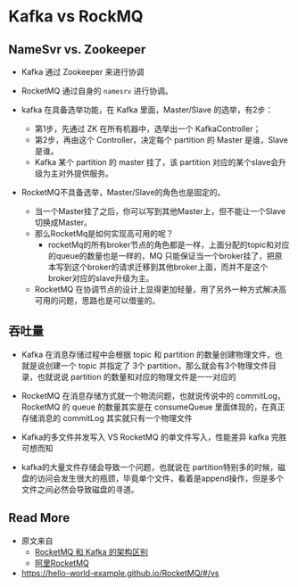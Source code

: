 # Kafka vs RockMQ



## NameSvr vs. Zookeeper

- Kafka 通过 Zookeeper 来进行协调
- RocketMQ 通过自身的 `namesrv` 进行协调。   



- kafka 在具备选举功能，在 Kafka 里面，Master/Slave 的选举，有2步：
  - 第1步，先通过 ZK 在所有机器中，选举出一个 KafkaController；
  - 第2步，再由这个 Controller，决定每个 partition 的 Master 是谁，Slave 是谁。
  - Kafka 某个 partition 的 master 挂了，该 partition 对应的某个slave会升级为主对外提供服务。    
- RocketMQ不具备选举，Master/Slave的角色也是固定的。
  - 当一个Master挂了之后，你可以写到其他Master上，但不能让一个Slave切换成Master。
  - 那么RocketMq是如何实现高可用的呢？
    - rocketMq的所有broker节点的角色都是一样，上面分配的topic和对应的queue的数量也是一样的，MQ 只能保证当一个broker挂了，把原本写到这个broker的请求迁移到其他broker上面，而并不是这个broker对应的slave升级为主。    
  - RocketMQ 在协调节点的设计上显得更加轻量，用了另外一种方式解决高可用的问题，思路也是可以借鉴的。

## 吞吐量

- Kafka 在消息存储过程中会根据 topic 和 partition 的数量创建物理文件，也就是说创建一个 topic 并指定了 3个 partition，那么就会有3个物理文件目录，也就说说 partition 的数量和对应的物理文件是一一对应的
- RocketMQ 在消息存储方式就一个物流问题，也就说传说中的 commitLog，RocketMQ 的 queue 的数量其实是在 consumeQueue 里面体现的，在真正存储消息的 commitLog 其实就只有一个物理文件



- Kafka的多文件并发写入 VS RocketMQ 的单文件写入，性能差异 kafka 完胜可想而知



- kafka的大量文件存储会导致一个问题，也就说在 partition特别多的时候，磁盘的访问会发生很大的瓶颈，毕竟单个文件，看着是append操作，但是多个文件之间必然会导致磁盘的寻道。



## Read More

- 原文来自
  - [RocketMQ 和 Kafka 的架构区别](https://www.jianshu.com/p/c474ca9f9430)
  - [阿里RocketMQ](https://mp.weixin.qq.com/s/KfBruI-tOz-eJuM2fgqyew)
- https://hello-world-example.github.io/RocketMQ/#/vs

